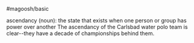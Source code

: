 #magoosh/basic

ascendancy (noun): the state that exists when one person or group has power over another 
The ascendancy of the Carlsbad water polo team is clear--they have a decade of championships behind 
them. 
